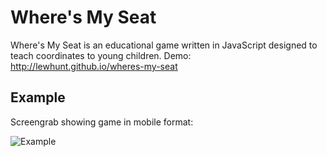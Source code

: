 # Where's My Seat
Where's My Seat is an educational game written in JavaScript designed to teach coordinates to young children.
Demo: http://lewhunt.github.io/wheres-my-seat

## Example
Screengrab showing game in mobile format:

![Example](images/wheres-my-seat.gif)
